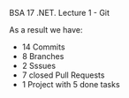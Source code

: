 BSA 17 .NET. Lecture 1 - Git

As a result we have:
- 14 Commits
- 8 Branches
- 2 Sssues
- 7 closed Pull Requests
- 1 Project with 5 done tasks
